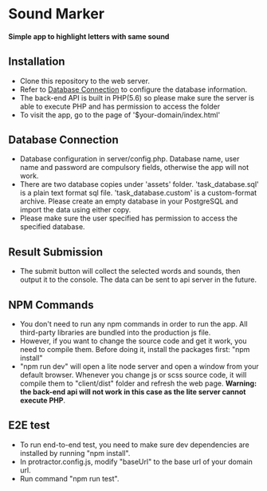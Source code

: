 # Sound Marker
#### Simple app to highlight letters with same sound


## Installation
* Clone this repository to the web server.
* Refer to [Database Connection](#database) to configure the database information.
* The back-end API is built in PHP(5.6) so please make sure the server is able to execute PHP and has permission to access the folder
* To visit the app, go to the page of '$your-domain/index.html'

## <a name="database"></a>Database Connection
* Database configuration in server/config.php. Database name, user name and password are compulsory fields, otherwise the app will not work.
* There are two database copies under 'assets' folder. 'task_database.sql' is a plain text format sql file. 'task_database.custom' is a custom-format archive. Please create an empty database in your PostgreSQL and import the data using either copy.
* Please make sure the user specified has permission to access the specified database.

## Result Submission
* The submit button will collect the selected words and sounds, then output it to the console. The data can be sent to api server in the future.

## NPM Commands
* You don't need to run any npm commands in order to run the app. All third-party libraries are bundled into the production js file.
* However, if you want to change the source code and get it work, you need to compile them. Before doing it, install the packages first: "npm install"
* "npm run dev" will open a lite node server and open a window from your default browser. Whenever you change js or scss source code, it will compile them to "client/dist" folder and refresh the web page. **Warning: the back-end api will not work in this case as the lite server cannot execute PHP**. 

## E2E test
* To run end-to-end test, you need to make sure dev dependencies are installed by running "npm install".
* In protractor.config.js, modify "baseUrl" to the base url of your domain url.
* Run command "npm run test".